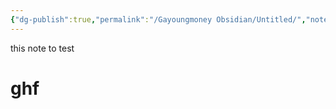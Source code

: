 ```yaml
---
{"dg-publish":true,"permalink":"/Gayoungmoney Obsidian/Untitled/","noteIcon":""}
---
```


this note to test
# ghf
